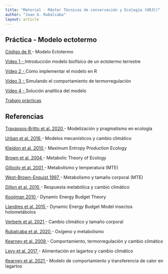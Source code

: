 ```yaml
---
title: "Material - Máster Técnicas de conservación y Ecología (URJC)"
author: "Juan G. Rubalcaba"
layout: article
---
```


<h2> Práctica - Modelo ectotermo </h2>

<a href="https://doi.org/10.1073/pnas.2003292117"> Código de R </a> - Modelo Ectotermo

<a href="https://doi.org/10.1073/pnas.2003292117"> Video 1 - </a> Introducción modelo biofísico de un ectotermo terrestre

<a href="https://doi.org/10.1073/pnas.2003292117"> Video 2 - </a> Cómo implementar el modelo en R

<a href="https://doi.org/10.1073/pnas.2003292117"> Video 3 - </a> Simulando el comportamiento de termorregulación

<a href="https://doi.org/10.1073/pnas.2003292117"> Video 4 - </a> Solución analítica del modelo

<a href="https://doi.org/10.1073/pnas.2003292117"> Trabajo prácticas </a>


<h2> Referencias </h2>

<a href="https://www.biorxiv.org/content/10.1101/344200v2.full"> Travassos-Britto et al. 2020  </a> - Modelización y pragmatismo en ecología

<a href="https://science.sciencemag.org/content/sci/353/6304/aad8466.full.pdf?casa_token=fVcM1EXW10AAAAAA:AljCmj_sBlUJta2dq4OcvcC-CW-TKzzLBJM-Sehydid0lDLDlhqKcNfSM_LXc9md1yLehvNO3WQ9a4Fc"> Urban et al. 2016 </a> - Modelos mecanísticos y cambio climático

<a href="https://royalsocietypublishing.org/doi/pdf/10.1098/rstb.2010.0018"> Kleidon et al. 2010  </a> - Maximum Entropy Production Ecology

<a href="https://esajournals.onlinelibrary.wiley.com/doi/pdf/10.1890/03-9000?casa_token=OU1OElHJPpIAAAAA%3Ag9inPP2qj-GGj38TylI-wbcreLFjfteV3p2v3hpdTBllwS_rzgSmZ80GHvCmx-nXlDfDaAdGki4m-yw8"> Brown et al. 2004 </a> - Metabolic Theory of Ecology

<a href="https://science.sciencemag.org/content/sci/293/5538/2248.full.pdf?casa_token=xM2-JUwPzq4AAAAA:jY3WFV-LU2JHbue3Tp6OtNd4ix2OmvGfTKjksIKVWt1-QrLLhY-ik_ExQAL54dJQsvNiO-dIVtR4hEIq"> Gillooly et al. 2001 </a> - Metabolismo y temperatura (MTE)

<a href="https://science.sciencemag.org/content/sci/276/5309/122.full.pdf?casa_token=USuki_OOvU4AAAAA:vgTfhJJOCdIa8Aa3ka_vtJ0Gej0D3E7KkivQ8DIXANvu97HeNPC3iCBbdafdExgYb3oKF6uH5aFOrRTH"> West-Brown-Enquist 1997 </a> - Metabolismo y tamaño corporal (MTE)

<a href="https://www.nature.com/articles/nature09407"> Dillon et al. 2010 </a> - Respuesta metabólica y cambio climático

<a href="https://www.researchgate.net/profile/Edgar_Meza/post/Is_there_a_toxicokinetic_model_for_daphnia_magna_or_other_zooplankton/attachment/59d62cf579197b807798b396/AS%3A348547653357569%401460111644286/download/Dynamic+Energy+Budget+theory+-+Kooijman.pdf"> Kooijman 2010 </a> - Dynamic Energy Budget Theory

<a href="https://esajournals.onlinelibrary.wiley.com/doi/pdfdirect/10.1890/14-0976.1?casa_token=Nc-516wwogsAAAAA:8o6IJxwkl1gZL9kc9IZXHP5QdCuFLAgG2qhIinBsYvD8ayWdXeVn5aM99efF9m178J8WFqR7ghbt7KJo"> Llandres et al. 2015 </a> - Dynamic Energy Budget Model insectos holometábolos

<a href="https://onlinelibrary.wiley.com/doi/pdfdirect/10.1111/brv.12653"> Verberk et al. 2021 </a> - Cambio climático y tamaño corporal

<a href="https://doi.org/10.1073/pnas.2003292117"> Rubalcaba et al. 2020 </a> - Oxígeno y metabolismo

<a href="https://www.pnas.org/content/pnas/106/10/3835.full.pdf"> Kearney et al. 2009 </a> - Comportamiento, termorregulación y cambio climático

<a href="https://esajournals.onlinelibrary.wiley.com/doi/epdf/10.1002/ecy.1803"> Levy et al. 2017 </a> - Alimentación en lagartos y cambio climático

<a href="https://besjournals.onlinelibrary.wiley.com/doi/pdf/10.1111/2041-210X.13528?casa_token=5pjI3FywjpIAAAAA:-x07V-vjBEHP6-jSZIPH6x9BB2uJj9KNCUdWqHS-w1oV_1kOzizKoZ5ia-pi5CmXOYA-UiFKdmZByYf7"> Kearney et al. 2021 </a> - Modelo de comportamiento y transferencia de calor en lagartos
